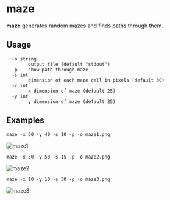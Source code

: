 # maze

**maze** generates random mazes and finds paths through them.

## Usage

	  -o string
			output file (default "stdout")
	  -p	show path through maze
	  -s int
			dimension of each maze cell in pixels (default 30)
	  -x int
			x dimension of maze (default 25)
	  -y int
			y dimension of maze (default 25)

## Examples

    maze -x 60 -y 40 -s 10 -p -o maze1.png

![maze1](https://user-images.githubusercontent.com/5059971/44964372-1b6f3800-aefe-11e8-925a-6ff9d560a575.png)

    maze -x 30 -y 50 -s 15 -p -o maze2.png

![maze2](https://user-images.githubusercontent.com/5059971/44964442-93d5f900-aefe-11e8-8293-30f14f225956.png)

    maze -x 10 -y 10 -s 30 -p -o maze3.png

![maze3](https://user-images.githubusercontent.com/5059971/44964453-a819f600-aefe-11e8-88c7-6f1058aa22bc.png)

